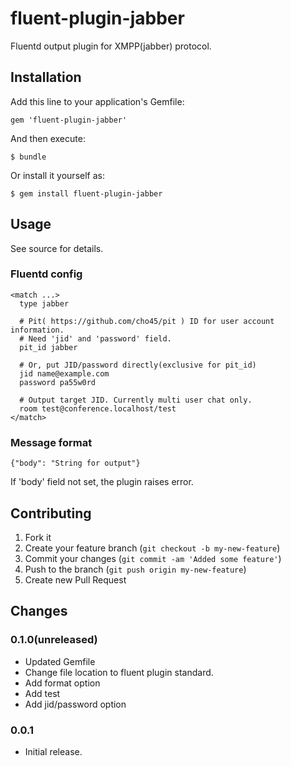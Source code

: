 # fluent-plugin-jabber

Fluentd output plugin for XMPP(jabber) protocol.

## Installation

Add this line to your application's Gemfile:

    gem 'fluent-plugin-jabber'

And then execute:

    $ bundle

Or install it yourself as:

    $ gem install fluent-plugin-jabber

## Usage

See source for details.

### Fluentd config

    <match ...>
      type jabber

      # Pit( https://github.com/cho45/pit ) ID for user account information.
      # Need 'jid' and 'password' field.
      pit_id jabber

      # Or, put JID/password directly(exclusive for pit_id)
      jid name@example.com
      password pa55w0rd

      # Output target JID. Currently multi user chat only.
      room test@conference.localhost/test
    </match>

### Message format

    {"body": "String for output"}

If 'body' field not set, the plugin raises error.

## Contributing

1. Fork it
2. Create your feature branch (`git checkout -b my-new-feature`)
3. Commit your changes (`git commit -am 'Added some feature'`)
4. Push to the branch (`git push origin my-new-feature`)
5. Create new Pull Request

## Changes

### 0.1.0(unreleased)

* Updated Gemfile
* Change file location to fluent plugin standard.
* Add format option
* Add test
* Add jid/password option

### 0.0.1

* Initial release.
